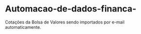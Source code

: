 # Automacao-de-dados-financa-
Cotações da Bolsa de Valores sendo importados por e-mail automaticamente.
